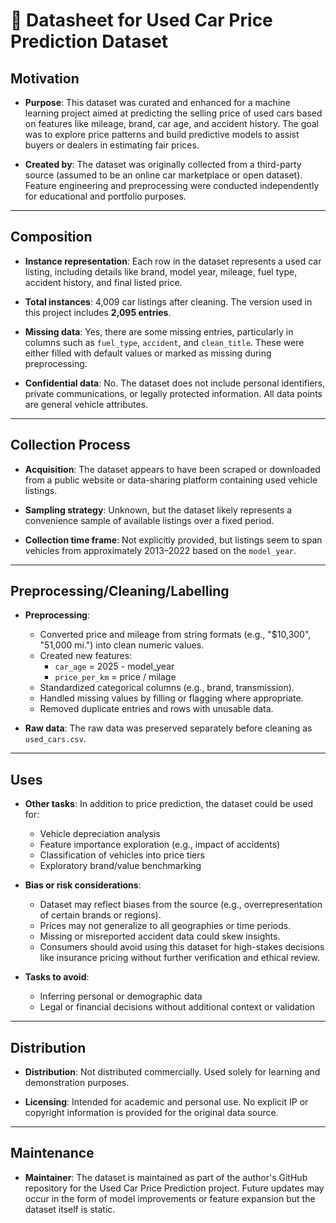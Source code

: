 
# 📄 Datasheet for Used Car Price Prediction Dataset

## Motivation

- **Purpose**: This dataset was curated and enhanced for a machine learning project aimed at predicting the selling price of used cars based on features like mileage, brand, car age, and accident history. The goal was to explore price patterns and build predictive models to assist buyers or dealers in estimating fair prices.

- **Created by**: The dataset was originally collected from a third-party source (assumed to be an online car marketplace or open dataset). Feature engineering and preprocessing were conducted independently for educational and portfolio purposes.

---

## Composition

- **Instance representation**: Each row in the dataset represents a used car listing, including details like brand, model year, mileage, fuel type, accident history, and final listed price.

- **Total instances**: 4,009 car listings after cleaning. The version used in this project includes **2,095 entries**.

- **Missing data**: Yes, there are some missing entries, particularly in columns such as `fuel_type`, `accident`, and `clean_title`. These were either filled with default values or marked as missing during preprocessing.

- **Confidential data**: No. The dataset does not include personal identifiers, private communications, or legally protected information. All data points are general vehicle attributes.

---

## Collection Process

- **Acquisition**: The dataset appears to have been scraped or downloaded from a public website or data-sharing platform containing used vehicle listings.

- **Sampling strategy**: Unknown, but the dataset likely represents a convenience sample of available listings over a fixed period.

- **Collection time frame**: Not explicitly provided, but listings seem to span vehicles from approximately 2013–2022 based on the `model_year`.

---

## Preprocessing/Cleaning/Labelling

- **Preprocessing**:
  - Converted price and mileage from string formats (e.g., "$10,300", "51,000 mi.") into clean numeric values.
  - Created new features:
    - `car_age` = 2025 - model_year
    - `price_per_km` = price / milage
  - Standardized categorical columns (e.g., brand, transmission).
  - Handled missing values by filling or flagging where appropriate.
  - Removed duplicate entries and rows with unusable data.

- **Raw data**: The raw data was preserved separately before cleaning as `used_cars.csv`.

---

## Uses

- **Other tasks**: In addition to price prediction, the dataset could be used for:
  - Vehicle depreciation analysis
  - Feature importance exploration (e.g., impact of accidents)
  - Classification of vehicles into price tiers
  - Exploratory brand/value benchmarking

- **Bias or risk considerations**:
  - Dataset may reflect biases from the source (e.g., overrepresentation of certain brands or regions).
  - Prices may not generalize to all geographies or time periods.
  - Missing or misreported accident data could skew insights.
  - Consumers should avoid using this dataset for high-stakes decisions like insurance pricing without further verification and ethical review.

- **Tasks to avoid**:
  - Inferring personal or demographic data
  - Legal or financial decisions without additional context or validation

---

## Distribution

- **Distribution**: Not distributed commercially. Used solely for learning and demonstration purposes.

- **Licensing**: Intended for academic and personal use. No explicit IP or copyright information is provided for the original data source.

---

## Maintenance

- **Maintainer**: The dataset is maintained as part of the author's GitHub repository for the Used Car Price Prediction project. Future updates may occur in the form of model improvements or feature expansion but the dataset itself is static.
